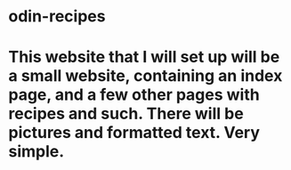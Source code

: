 # odin-recipes

# This website that I will set up will be a small website, containing an index page, and a few other pages with recipes and such. There will be pictures and formatted text. Very simple.